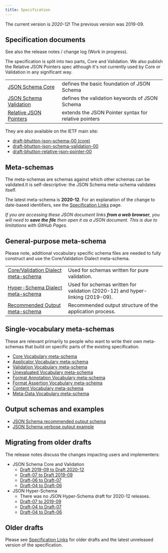 ```yaml
---
title: Specification
---
```


The current version is *2020-12*!
The previous version was 2019-09.

Specification documents
-----------------------

See also the release notes / change log (Work in progress).

The specification is split into two parts, Core and Validation. We also publish
the Relative JSON Pointers spec although it's not currently used by Core or
Validation in any significant way.

|     |     |
|:----|:----|
| [JSON Schema Core](https://json-schema.org/draft/2020-12/json-schema-core.html)   | defines the basic foundation of JSON Schema   |
| [JSON Schema Validation](https://json-schema.org/draft/2020-12/json-schema-validation.html)   | defines the validation keywords of JSON Schema    |
| [Relative JSON Pointers](https://json-schema.org/draft/2020-12/relative-json-pointer.html)   | extends the JSON Pointer syntax for relative pointers   |


They are also available on the IETF main site:
* [draft-bhutton-json-schema-00 (core)](https://tools.ietf.org/html/draft-bhutton-json-schema-00)
* [draft-bhutton-json-schema-validation-00](https://tools.ietf.org/html/draft-bhutton-json-schema-validation-00)
* [draft-bhutton-relative-json-pointer-00](https://tools.ietf.org/html/draft-bhutton-relative-json-pointer-00)

Meta-schemas
------------

The meta-schemas are schemas against which other schemas can be validated.It is self-descriptive: the JSON Schema meta-schema validates itself.

The latest meta-schema is **2020-12**.  For an explanation of the change to date-based identifiers, see the [Specification Links](/specification-links) page.

_If you are accessing these JSON document links **from a web browser**, you will need to **save the file** then open it as a JSON document.  This is due to limitations with GitHub Pages._

## General-purpose meta-schema

Please note, additional vocabulary specific schema files are needed to fully construct and use the Core/Validation Dialect meta-schema.

|                                                                                        |                                                                                |
|:---------------------------------------------------------------------------------------|:-------------------------------------------------------------------------------|
| [Core/Validation Dialect meta-schema](https://json-schema.org/draft/2020-12/schema)    | Used for schemas written for pure validation.                                  |
| [Hyper-Schema Dialect meta-schema](https://json-schema.org/draft/2020-12/hyper-schema) | Used for schemas written for validation (2020-12) and hyper-linking (2019-09). |
| [Recommended Output meta-schema](https://json-schema.org/draft/2020-12/output/schema)  | Recommended output structure of the application process.                       |

## Single-vocabulary meta-schemas

These are relevant primarily to people who want to write their own meta-schemas that build on specific parts of the existing specification.

- [Core Vocabulary meta-schema](https://json-schema.org/draft/2020-12/meta/core)
- [Applicator Vocabulary meta-schema](https://json-schema.org/draft/2020-12/meta/applicator)
- [Validation Vocabulary meta-schema](https://json-schema.org/draft/2020-12/meta/validation)
- [Unevaluated Vocabulary meta-schema](https://json-schema.org/draft/2020-12/meta/unevaluated)
- [Format Annotation Vocabulary meta-schema](https://json-schema.org/draft/2020-12/meta/format-annotation)
- [Format Assertion Vocabulary meta-schema](https://json-schema.org/draft/2020-12/meta/format-assertion)
- [Content Vocabulary meta-schema](https://json-schema.org/draft/2020-12/meta/content)
- [Meta-Data Vocabulary meta-schema](https://json-schema.org/draft/2020-12/meta/meta-data)

## Output schemas and examples
- [JSON Schema recommended output schema](https://json-schema.org/draft/2020-12/output/schema)
- [JSON Schema verbose output example](https://json-schema.org/draft/2020-12/output/verbose-example)

Migrating from older drafts
-------------

The release notes discuss the changes impacting users and implementers:

- JSON Schema Core and Validation
    - [Draft 2019-09 to Draft 2020-12](/draft/2020-12/release-notes)
    - [Draft-07 to Draft 2019-09](/draft/2019-09/release-notes)
    - [Draft-06 to Draft-07](/draft-07/json-schema-release-notes)
    - [Draft-04 to Draft-06](/draft-06/json-schema-release-notes)
- JSON Hyper-Schema
    - There was no JSON Hyper-Schema draft for 2020-12 releases.
    - [Draft-07 to 2019-09](/draft/2019-09/release-notes#hyper-schema-vocabulary)
    - [Draft-04 to Draft-07](/draft-07/json-hyper-schema-release-notes)
    - [Draft-04 to Draft-06](/draft-06/json-hyper-schema-release-notes)

Older drafts
------------

Please see [Specification Links](/specification-links) for older drafts and the latest unreleased version of the specification.